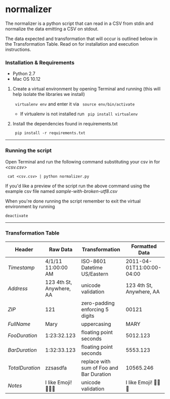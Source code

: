 # normalizer

The normalizer is a python script that can read in a CSV from stdin and normalize the data emitting a CSV on stdout.

The data expected and transformation that will occur is outlined below in the Transformation Table. Read on for installation and execution instructions.

### Installation & Requirements
* Python 2.7
* Mac OS 10.12

1. Create a virtual environment by opening Terminal and running (this will help isolate the libraries we install) 

   ``` virtualenv env``` and enter it via ``` source env/bin/activate```

   * If virtualenv is not installed run ``` pip install virtualenv```

2. Install the dependencies found in requirements.txt 

   ``` pip install -r requirements.txt```

---
### Running the script

Open Terminal and run the following command substituting your csv in for _<csv.csv>_

``` cat <csv.csv> | python normalizer.py```

If you'd like a preview of the script run the above command using the example csv file named *sample-with-broken-utf8.csv*

When you're done running the script remember to exit the virtual environment by running

``` deactivate ```

---

### Transformation Table

| Header | Raw Data | Transformation | Formatted Data |
| --- | --- | --- | --- |
| _Timestamp_ | 4/1/11 11:00:00 AM | ISO-8601 Datetime US/Eastern | 2011-04-01T11:00:00-04:00
| _Address_ | 123 4th St, Anywhere, AA | unicode validation | 123 4th St, Anywhere, AA
| _ZIP_ | 121 | zero-padding enforcing 5 digits | 00121
| _FullName_ | Mary | uppercasing | MARY
| _FooDuration_ | 1:23:32.123 | floating point seconds | 5012.123
| _BarDuration_ | 1:32:33.123 | floating point seconds | 5553.123
| _TotalDuration_ | zzsasdfa | replace with sum of Foo and Bar Duration | 10565.246
| _Notes_ | I like Emoji! 🍏🍎😍 | unicode validation | I like Emoji! 🍏🍎😍


